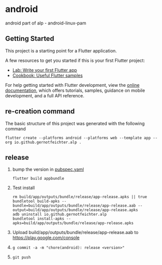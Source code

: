 # android

android part of alp - android-linux-pam

## Getting Started

This project is a starting point for a Flutter application.

A few resources to get you started if this is your first Flutter project:

- [Lab: Write your first Flutter app](https://docs.flutter.dev/get-started/codelab)
- [Cookbook: Useful Flutter samples](https://docs.flutter.dev/cookbook)

For help getting started with Flutter development, view the
[online documentation](https://docs.flutter.dev/), which offers tutorials,
samples, guidance on mobile development, and a full API reference.

## re-creation command
The basic structure of this project was generated with the following command
```
flutter create --platforms android --platforms web --template app --org io.github.gernotfeichter.alp .
```

## release

1. bump the version in [pubspec.yaml](pubspec.yaml)
    ```
    flutter build appbundle
    ```
2. Test install
    ```
    rm build/app/outputs/bundle/release/app-release.apks || true
    bundletool build-apks --bundle=build/app/outputs/bundle/release/app-release.aab --output=build/app/outputs/bundle/release/app-release.apks
    adb uninstall io.github.gernotfeichter.alp
    bundletool install-apks --apks=build/app/outputs/bundle/release/app-release.apks
    ```

3. Upload build/app/outputs/bundle/release/app-release.aab to https://play.google.com/console
4. `g commit -a -m "chore(android): release <version>"`
5. `git push`

